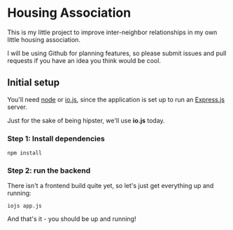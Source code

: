 # Housing Association

This is my little project to improve inter-neighbor relationships in my own
little housing association.

I will be using Github for planning features, so please submit issues and pull
requests if you have an idea you think would be cool.

## Initial setup

You'll need [node](http://nodejs.org/) or [io.js](https://iojs.org/), since the
application is set up to run an [Express.js](http://expressjs.com) server.

Just for the sake of being hipster, we'll use **io.js** today.

### Step 1: Install dependencies

    npm install

### Step 2: run the backend

There isn't a frontend build quite yet, so let's just get everything up and
running:

    iojs app.js

And that's it - you should be up and running!
